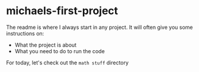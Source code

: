# michaels-first-project

The readme is where I always start in any project. It will often give you some instructions on:
* What the project is about
* What you need to do to run the code

For today, let's check out the `math stuff` directory

